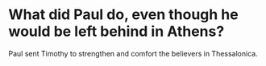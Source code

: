 # What did Paul do, even though he would be left behind in Athens?

Paul sent Timothy to strengthen and comfort the believers in Thessalonica.
